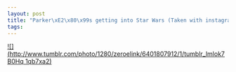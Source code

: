 ```yaml
--- 
layout: post
title: "Parker\xE2\x80\x99s getting into Star Wars (Taken with instagram)"
tags: 
---
```

[![](http://www.tumblr.com/photo/1280/zeroelink/6401807912/1/tumblr_lmlok7B0Hq
1qb7xa2)](http://instagr.am/p/FgcPi/)

